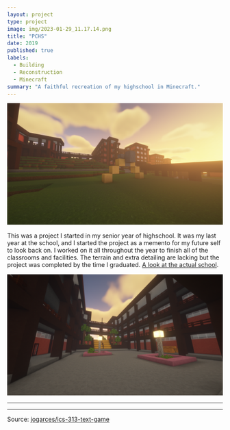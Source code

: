 ```yaml
---
layout: project
type: project
image: img/2023-01-29_11.17.14.png
title: "PCHS"
date: 2019
published: true
labels:
  - Building
  - Reconstruction
  - Minecraft
summary: "A faithful recreation of my highschool in Minecraft."
---
```


<img class="img-fluid" src="../img/2023-01-29_11.17.14.png">

This was a project I started in my senior year of highschool. It was my last year at the school, and I started the project as a memento for my future self to look back on. I worked on it all throughout the year to finish all of the classrooms and facilities. The terrain and extra detailing are lacking but the project was completed by the time I graduated. [A look at the actual school](https://www.pchs.k12.hi.us/).

<img class="img-fluid" src="../img/2023-01-29_11.09.41.png">

<hr>


<hr>

Source: <a href="https://github.com/jogarces/ics-313-text-game"><i class="large github icon "></i>jogarces/ics-313-text-game</a>
